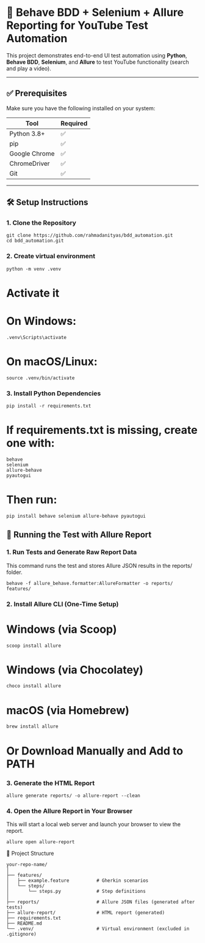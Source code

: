 # 🧪 Behave BDD + Selenium + Allure Reporting for YouTube Test Automation

This project demonstrates end-to-end UI test automation using **Python**, **Behave BDD**, **Selenium**, and **Allure** to test YouTube functionality (search and play a video).

---

## ✅ Prerequisites

Make sure you have the following installed on your system:

| Tool         | Required |
|--------------|----------|
| Python 3.8+  | ✅       |
| pip          | ✅       |
| Google Chrome| ✅       |
| ChromeDriver | ✅       |
| Git          | ✅       |

---

## 🛠️ Setup Instructions

### 1. Clone the Repository

```
git clone https://github.com/rahmadanityas/bdd_automation.git
cd bdd_automation.git
```

### 2. Create virtual environment
```
python -m venv .venv
```

# Activate it
# On Windows:
```
.venv\Scripts\activate
```

# On macOS/Linux:
```
source .venv/bin/activate
```

### 3. Install Python Dependencies
```
pip install -r requirements.txt
```

# If requirements.txt is missing, create one with:
```
behave
selenium
allure-behave
pyautogui
```

# Then run:
```
pip install behave selenium allure-behave pyautogui
```

## 🚀 Running the Test with Allure Report
### 1. Run Tests and Generate Raw Report Data
This command runs the test and stores Allure JSON results in the reports/ folder.
```
behave -f allure_behave.formatter:AllureFormatter -o reports/ features/
```

### 2. Install Allure CLI (One-Time Setup)
# Windows (via Scoop)
```
scoop install allure
```

# Windows (via Chocolatey)
```
choco install allure
```

# macOS (via Homebrew)
```
brew install allure
```

# Or Download Manually and Add to PATH

### 3. Generate the HTML Report
```
allure generate reports/ -o allure-report --clean
```

### 4. Open the Allure Report in Your Browser
This will start a local web server and launch your browser to view the report.
```
allure open allure-report
```

📁 Project Structure
```
your-repo-name/
│
├── features/
│   ├── example.feature          # Gherkin scenarios
│   └── steps/
│       └── steps.py             # Step definitions
│
├── reports/                     # Allure JSON files (generated after tests)
├── allure-report/               # HTML report (generated)
├── requirements.txt
├── README.md
└── .venv/                       # Virtual environment (excluded in .gitignore)
```
